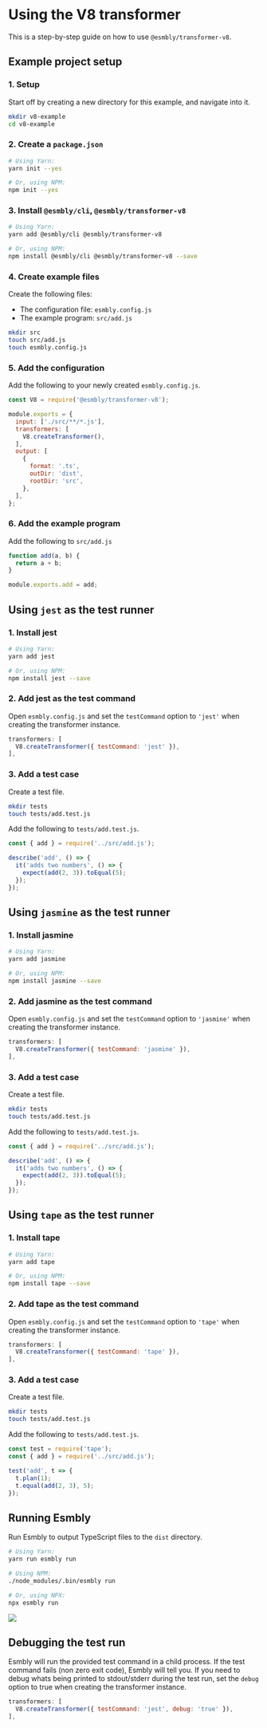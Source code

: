 # Using the V8 transformer
This is a step-by-step guide on how to use `@esmbly/transformer-v8`.

## Example project setup
### 1. Setup
Start off by creating a new directory for this example, and navigate into it.
```sh
mkdir v8-example
cd v8-example
```

### 2. Create a `package.json`
```sh
# Using Yarn:
yarn init --yes

# Or, using NPM:
npm init --yes
```

### 3. Install `@esmbly/cli`, `@esmbly/transformer-v8`
```sh
# Using Yarn:
yarn add @esmbly/cli @esmbly/transformer-v8

# Or, using NPM:
npm install @esmbly/cli @esmbly/transformer-v8 --save
```

### 4. Create example files
Create the following files:
- The configuration file: `esmbly.config.js`
- The example program: `src/add.js`
```sh
mkdir src
touch src/add.js
touch esmbly.config.js
```

### 5. Add the configuration
Add the following to your newly created `esmbly.config.js`.
```js
const V8 = require('@esmbly/transformer-v8');

module.exports = {
  input: ['./src/**/*.js'],
  transformers: [
    V8.createTransformer(),
  ],
  output: [
    {
      format: '.ts',
      outDir: 'dist',
      rootDir: 'src',
    },
  ],
};
```

### 6. Add the example program
Add the following to `src/add.js`
```js
function add(a, b) {
  return a + b;
}

module.exports.add = add;
```

## Using `jest` as the test runner
### 1. Install jest
```sh
# Using Yarn:
yarn add jest

# Or, using NPM:
npm install jest --save
```

### 2. Add jest as the test command
Open `esmbly.config.js` and set the `testCommand` option to `'jest'` when creating the transformer instance.
```js
transformers: [
  V8.createTransformer({ testCommand: 'jest' }),
],
```

### 3. Add a test case
Create a test file.
```sh
mkdir tests
touch tests/add.test.js
```
Add the following to `tests/add.test.js`.
```js
const { add } = require('../src/add.js');

describe('add', () => {
  it('adds two numbers', () => {
    expect(add(2, 3)).toEqual(5);
  });
});
```

## Using `jasmine` as the test runner
### 1. Install jasmine
```sh
# Using Yarn:
yarn add jasmine

# Or, using NPM:
npm install jasmine --save
```

### 2. Add jasmine as the test command
Open `esmbly.config.js` and set the `testCommand` option to `'jasmine'` when creating the transformer instance.
```js
transformers: [
  V8.createTransformer({ testCommand: 'jasmine' }),
],
```

### 3. Add a test case
Create a test file.
```sh
mkdir tests
touch tests/add.test.js
```
Add the following to `tests/add.test.js`.
```js
const { add } = require('../src/add.js');

describe('add', () => {
  it('adds two numbers', () => {
    expect(add(2, 3)).toEqual(5);
  });
});
```

## Using `tape` as the test runner
### 1. Install tape
```sh
# Using Yarn:
yarn add tape

# Or, using NPM:
npm install tape --save
```

### 2. Add tape as the test command
Open `esmbly.config.js` and set the `testCommand` option to `'tape'` when creating the transformer instance.
```js
transformers: [
  V8.createTransformer({ testCommand: 'tape' }),
],
```

### 3. Add a test case
Create a test file.
```sh
mkdir tests
touch tests/add.test.js
```
Add the following to `tests/add.test.js`.
```js
const test = require('tape');
const { add } = require('../src/add.js');

test('add', t => {
  t.plan(1);
  t.equal(add(2, 3), 5);
});
```

## Running Esmbly
Run Esmbly to output TypeScript files to the `dist` directory.
```sh
# Using Yarn:
yarn run esmbly run

# Using NPM:
./node_modules/.bin/esmbly run

# Or, using NPX:
npx esmbly run
```
![](/.github/assets/run-v8.gif)


## Debugging the test run
Esmbly will run the provided test command in a child process. If the test command fails (non zero exit code), Esmbly will tell you. If you need to debug whats being printed to stdout/stderr during the test run, set the `debug` option to true when creating the transformer instance.
```js
transformers: [
  V8.createTransformer({ testCommand: 'jest', debug: 'true' }),
],
```
